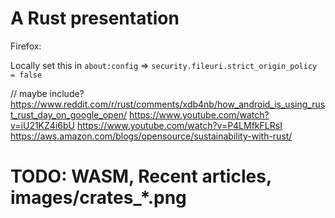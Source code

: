 # A Rust presentation

Firefox:

Locally set this in `about:config` =>
`security.fileuri.strict_origin_policy = false`

// maybe include?
https://www.reddit.com/r/rust/comments/xdb4nb/how_android_is_using_rust_rust_day_on_google_open/
https://www.youtube.com/watch?v=iU21KZ4i6bU
https://www.youtube.com/watch?v=P4LMfkFLRsI
https://aws.amazon.com/blogs/opensource/sustainability-with-rust/

# TODO: WASM, Recent articles, images/crates\_\*.png
